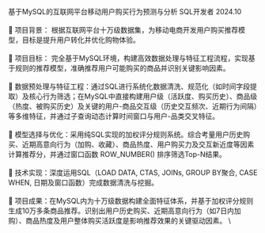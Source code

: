 基于MySQL的互联网平台移动用户购买行为预测与分析								   SQL开发者	  	2024.10\
\
	项目背景： 根据互联网平台十万级数据集，为移动电商开发用户购买推荐模型，目标是提升用户转化并优化购物体验。\
\
	项目目标： 完全基于MySQL环境，构建高效数据处理与特征工程流程，实现基于规则的推荐模型，准确推荐用户可能购买的商品并识别关键影响因素。\
\
	数据预处理与特征工程：通过SQL进行系统化数据清洗、规范化（如时间字段提取）及核心行为筛选；在MySQL中直接构建用户级（活跃度、购买历史）、商品级（热度、被购买历史）及关键的用户-商品交互级（历史交互频次、近期行为间隔）等多维特征，并通过子查询动态计算时间窗口与用户-品类交叉特征。\
\
	模型选择与优化：采用纯SQL实现的加权评分规则系统。综合考量用户历史购买、近期高意向行为（加购、收藏）、商品热度、用户购买力及交互新近度等因素计算推荐分，并通过窗口函数 ROW_NUMBER() 排序筛选Top-N结果。\
\
	技术实现：深度运用SQL（LOAD DATA, CTAS, JOINs, GROUP BY聚合, CASE WHEN, 日期及窗口函数）完成数据清洗与挖掘。\
\
	项目成果：在MySQL内为十万级数据构建全面特征体系，并基于加权评分规则生成10万多条商品推荐。识别出用户历史购买、近期高意向行为（如7日内加购）、商品热度及用户整体购买活跃度是影响推荐效果的关键驱动因素。
\
